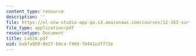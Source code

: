 ```yaml
---
content_type: resource
description: ''
file: https://ol-ocw-studio-app-qa.s3.amazonaws.com/courses/12-163-surface-processes-and-landscape-evolution-fall-2004/babfa9699e2fb9caf40df0442cdff72e_Lab2A.pdf
file_type: application/pdf
resourcetype: Document
title: Lab2A.pdf
uid: babfa969-9e2f-b9ca-f40d-f0442cdff72e
---
```

